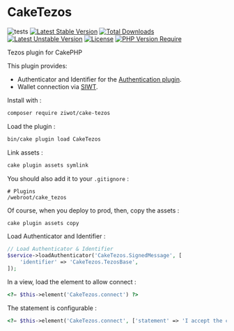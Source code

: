 # CakeTezos

![tests](https://github.com/ziwot/cake-tezos/workflows/tests/badge.svg)
[![Latest Stable Version](https://poser.pugx.org/ziwot/cake-tezos/v)](https://packagist.org/packages/ziwot/cake-tezos)
[![Total Downloads](https://poser.pugx.org/ziwot/cake-tezos/downloads)](https://packagist.org/packages/ziwot/cake-tezos)
[![Latest Unstable Version](https://poser.pugx.org/ziwot/cake-tezos/v/unstable)](https://packagist.org/packages/ziwot/cake-tezos)
[![License](https://poser.pugx.org/ziwot/cake-tezos/license)](https://packagist.org/packages/ziwot/cake-tezos)
[![PHP Version Require](https://poser.pugx.org/ziwot/cake-tezos/require/php)](https://packagist.org/packages/ziwot/cake-tezos)

Tezos plugin for CakePHP

This plugin provides:

- Authenticator and Identifier for the [Authentication plugin](https://book.cakephp.org/authentication/3/en/index.html).
- Wallet connection via [SIWT](https://github.com/StakeNow/SIWT).

Install with :

```sh
composer require ziwot/cake-tezos
```

Load the plugin :

```sh
bin/cake plugin load CakeTezos
```

Link assets :

```sh
cake plugin assets symlink
```

You should also add it to your `.gitignore` :

```
# Plugins
/webroot/cake_tezos
```

Of course, when you deploy to prod, then, copy the assets :

```sh
cake plugin assets copy
```

Load Authenticator and Identifier :

```php
// Load Authenticator & Identifier
$service->loadAuthenticator('CakeTezos.SignedMessage', [
    'identifier' => 'CakeTezos.TezosBase',
]);
```

In a view, load the element to allow connect :

```php
<?= $this->element('CakeTezos.connect') ?>
```

The statement is configurable :

```php
<?= $this->element('CakeTezos.connect', ['statement' => 'I accept the conditions']) ?>
```
